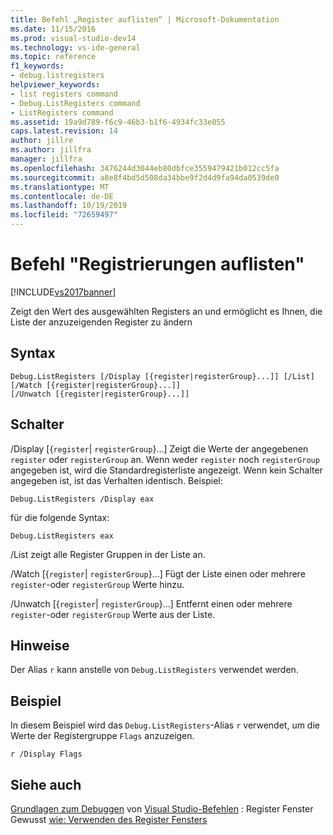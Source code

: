 ```yaml
---
title: Befehl „Register auflisten“ | Microsoft-Dokumentation
ms.date: 11/15/2016
ms.prod: visual-studio-dev14
ms.technology: vs-ide-general
ms.topic: reference
f1_keywords:
- debug.listregisters
helpviewer_keywords:
- list registers command
- Debug.ListRegisters command
- ListRegisters command
ms.assetid: 19a9d789-f6c9-46b3-b1f6-4934fc33e055
caps.latest.revision: 14
author: jillre
ms.author: jillfra
manager: jillfra
ms.openlocfilehash: 3476244d3044eb80dbfce3559479421b012cc5fa
ms.sourcegitcommit: a8e8f4bd5d508da34bbe9f2d4d9fa94da0539de0
ms.translationtype: MT
ms.contentlocale: de-DE
ms.lasthandoff: 10/19/2019
ms.locfileid: "72659497"
---
```

# <a name="list-registers-command"></a>Befehl "Registrierungen auflisten"
[!INCLUDE[vs2017banner](../../includes/vs2017banner.md)]

Zeigt den Wert des ausgewählten Registers an und ermöglicht es Ihnen, die Liste der anzuzeigenden Register zu ändern

## <a name="syntax"></a>Syntax

```
Debug.ListRegisters [/Display [{register|registerGroup}...]] [/List]
[/Watch [{register|registerGroup}...]]
[/Unwatch [{register|registerGroup}...]]
```

## <a name="switches"></a>Schalter
 /Display [{`register`&#124; `registerGroup`}...] Zeigt die Werte der angegebenen `register` oder `registerGroup` an. Wenn weder `register` noch `registerGroup` angegeben ist, wird die Standardregisterliste angezeigt. Wenn kein Schalter angegeben ist, ist das Verhalten identisch. Beispiel:

 `Debug.ListRegisters /Display eax`

 für die folgende Syntax:

 `Debug.ListRegisters eax`

 /List zeigt alle Register Gruppen in der Liste an.

 /Watch [{`register`&#124; `registerGroup`}...] Fügt der Liste einen oder mehrere `register`-oder `registerGroup` Werte hinzu.

 /Unwatch [{`register`&#124; `registerGroup`}...] Entfernt einen oder mehrere `register`-oder `registerGroup` Werte aus der Liste.

## <a name="remarks"></a>Hinweise
 Der Alias `r` kann anstelle von `Debug.ListRegisters` verwendet werden.

## <a name="example"></a>Beispiel
 In diesem Beispiel wird das `Debug.ListRegisters`-Alias `r` verwendet, um die Werte der Registergruppe `Flags` anzuzeigen.

```
r /Display Flags
```

## <a name="see-also"></a>Siehe auch
 [Grundlagen zum Debuggen](../../debugger/debugging-basics-registers-window.md) von [Visual Studio-Befehlen](../../ide/reference/visual-studio-commands.md) : Register Fenster Gewusst [wie: Verwenden des Register Fensters](../../debugger/how-to-use-the-registers-window.md)
